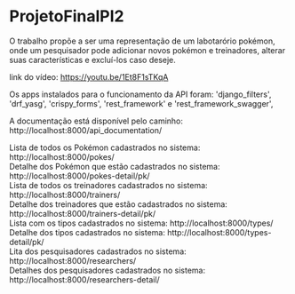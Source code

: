 # ProjetoFinalPI2

O trabalho propõe a ser uma representação de um labotarório pokémon, onde um pesquisador pode adicionar novos pokémon e treinadores,
alterar suas características e excluí-los caso deseje.

link do vídeo: https://youtu.be/1Et8F1sTKqA

Os apps instalados para o funcionamento da API foram:
'django_filters', 'drf_yasg', 'crispy_forms', 'rest_framework' e 'rest_framework_swagger',

A documentação está disponível pelo caminho: http://localhost:8000/api_documentation/


Lista de todos os Pokémon cadastrados no sistema: http://localhost:8000/pokes/  
Detalhe dos Pokémon que estão cadastrados no sistema: http://localhost:8000/pokes-detail/pk/  
Lista de todos os treinadores cadastrados no sistema: http://localhost:8000/trainers/  
Detalhe dos treinadores que estão cadastrados no sistema: http://localhost:8000/trainers-detail/pk/  
Lista com os tipos cadastrados no sistema: http://localhost:8000/types/  
Detalhe dos tipos cadastrados no sistema: http://localhost:8000/types-detail/pk/  
Lita dos pesquisadores cadastrados no sistema: http://localhost:8000/researchers/  
Detalhes dos pesquisadores cadastrados no sistema: http://localhost:8000/researchers-detail/  

